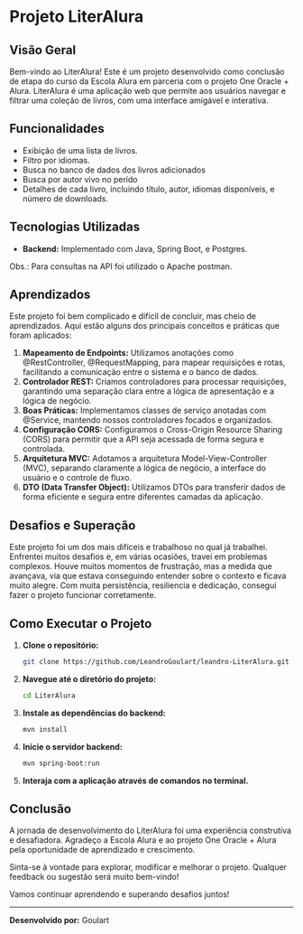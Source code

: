 # Projeto LiterAlura

## Visão Geral

Bem-vindo ao LiterAlura! Este é um projeto desenvolvido como conclusão de etapa do curso da Escola Alura em parceria com o projeto One Oracle + Alura. LiterAlura é uma aplicação web que permite aos usuários navegar e filtrar uma coleção de livros, com uma interface amigável e interativa.

## Funcionalidades

- Exibição de uma lista de livros.
- Filtro por idiomas.
- Busca no banco de dados dos livros adicionados
- Busca por autor vivo no perído
- Detalhes de cada livro, incluindo título, autor, idiomas disponíveis, e número de downloads.

## Tecnologias Utilizadas


- **Backend:** Implementado com Java, Spring Boot, e Postgres.

Obs.: Para consultas na API foi utilizado o Apache postman.

## Aprendizados

Este projeto foi bem complicado e difícil de concluir, mas cheio de aprendizados. Aqui estão alguns dos principais conceitos e práticas que foram aplicados:

1. **Mapeamento de Endpoints:** Utilizamos anotações como @RestController, @RequestMapping, para mapear requisições e rotas, facilitando a comunicação entre o sistema e o banco de dados.
2. **Controlador REST:** Criamos controladores para processar requisições, garantindo uma separação clara entre a lógica de apresentação e a lógica de negócio.
3. **Boas Práticas:** Implementamos classes de serviço anotadas com @Service, mantendo nossos controladores focados e organizados.
4. **Configuração CORS:** Configuramos o Cross-Origin Resource Sharing (CORS) para permitir que a API seja acessada de forma segura e controlada.
5. **Arquitetura MVC:** Adotamos a arquitetura Model-View-Controller (MVC), separando claramente a lógica de negócio, a interface do usuário e o controle de fluxo.
6. **DTO (Data Transfer Object):** Utilizamos DTOs para transferir dados de forma eficiente e segura entre diferentes camadas da aplicação.


## Desafios e Superação

Este projeto foi um dos mais difíceis e trabalhoso no qual já trabalhei. Enfrentei muitos desafios e, em várias ocasiões, travei em problemas complexos. Houve muitos momentos de frustração, mas a medida que avançava, via que estava conseguindo entender sobre o contexto e ficava muito alegre. Com muita persistência, resiliencia e dedicação, consegui fazer o projeto funcionar corretamente.

## Como Executar o Projeto

1. **Clone o repositório:**
    ```bash
    git clone https://github.com/LeandroGoulart/leandro-LiterAlura.git
    ```
2. **Navegue até o diretório do projeto:**
    ```bash
    cd LiterAlura
    ```
3. **Instale as dependências do backend:**
    ```bash
    mvn install
    ```
4. **Inicie o servidor backend:**
    ```bash
    mvn spring-boot:run
    ```
5. **Interaja com a aplicação através de comandos no terminal.**


## Conclusão

A jornada de desenvolvimento do LiterAlura foi uma experiência construtiva e desafiadora. Agradeço a Escola Alura e ao projeto One Oracle + Alura pela oportunidade de aprendizado e crescimento.

Sinta-se à vontade para explorar, modificar e melhorar o projeto. Qualquer feedback ou sugestão será muito bem-vindo!

Vamos continuar aprendendo e superando desafios juntos!

---

**Desenvolvido por:**
Goulart

